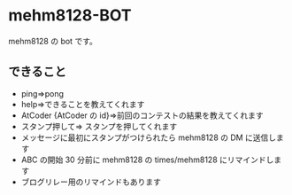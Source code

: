 # mehm8128-BOT

mehm8128 の bot です。

## できること

- ping=>pong
- help=>できることを教えてくれます
- AtCoder {AtCoder の id}=>前回のコンテストの結果を教えてくれます
- スタンプ押して=> スタンプを押してくれます
- メッセージに最初にスタンプがつけられたら mehm8128 の DM に送信します
- ABC の開始 30 分前に mehm8128 の times/mehm8128 にリマインドします
- ブログリレー用のリマインドもあります
